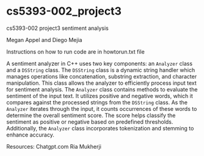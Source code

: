 # cs5393-002_project3
cs5393-002 project3 sentiment analysis

Megan Appel and Diego Mejia

Instructions on how to run code are in howtorun.txt file

A sentiment analyzer in C++ uses two key components: an `Analyzer` class and a `DSString` class. The `DSString` class is a dynamic string handler which manages operations like concatenation, substring extraction, and character manipulation. This class allows the analyzer to efficiently process input text for sentiment analysis. The `Analyzer` class contains methods to evaluate the sentiment of the input text. It utilizes positive and negative words, which it compares against the processed strings from the `DSString` class. As the `Analyzer` iterates through the input, it counts occurrences of these words to determine the overall sentiment score. The score helps classify the sentiment as positive or negative based on predefined thresholds. Additionally, the `Analyzer` class incorporates tokenization and stemming to enhance accuracy. 

Resources:
Chatgpt.com
Ria Mukherji
